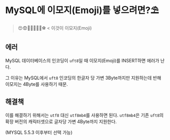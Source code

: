 # MySQL에 이모지(Emoji)를 넣으려면?⛱

> 😍😨👕👑👠🍔🌽⚽️ < 이것이 이모지(Emoji)

## 에러 

MySQL 데이터베이스의 인코딩이 `uft8`일 때 이모지(Emoji)를 INSERT하면 에러가 난다.  

그 이유는 MySQL에서 `uft8` 인코딩의 한글자 당 가변 3Byte까지만 지원하는데 반해 이모지는 4Byte를 사용하기 때문. 

## 해결책

이를 해결하기 위해서는 `utf8` 대신 `utf8mb4`를 사용하면 된다. `utf8mb4`은 기존 `uft8`의 확장 버전의 캐릭터셋으로 글자당 가변 4Byte까지 지원한다.

(MYSQL 5.5.3 이후부터 선택 가능)



